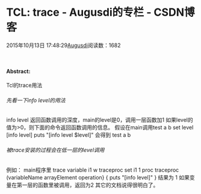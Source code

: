 
# TCL: trace - Augusdi的专栏 - CSDN博客


2015年10月13日 17:48:29[Augusdi](https://me.csdn.net/Augusdi)阅读数：1682


﻿﻿
#### Abstract:
Tcl的trace用法

###### 先看一下info level的用法
info level 返回函数调用的深度，main的level是0，调用一层函数加1
如果level的值为>0，则下面的命令返回函数调用的信息。
假设在main调用test a b
set level [info level]
puts "[info level $level]"
会得到 test a b
###### 被trace安装的过程会在低一层的level调用
例如：
main程序里
trace variable i1 w traceproc
set i1 1
proc traceproc (variableName arrayElement operation} {
puts "[info level]"
}
结果为 1
如果变量在第一层的函数里被调用，返回为2
其它的文档说得很明白了。

